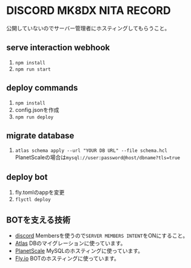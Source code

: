 # DISCORD MK8DX NITA RECORD

公開していないのでサーバー管理者にホスティングしてもらうこと。

## serve interaction webhook

1. `npm install`
2. `npm run start`

## deploy commands

1. `npm install`
2. config.jsonを作成
3. `npm run deploy`

## migrate database

1. `atlas schema apply --url "YOUR DB URL" --file schema.hcl`
  PlanetScaleの場合は`mysql://user:password@host/dbname?tls=true`

## deploy bot

1. fly.tomlのappを変更
2. `flyctl deploy`

## BOTを支える技術

- [discord](https://discord.com/) Membersを使うので`SERVER MEMBERS INTENT`をONにすること。
- [Atlas](https://atlasgo.io/) DBのマイグレーションに使っています。
- [PlanetScale](https://planetscale.com/) MySQLのホスティングに使っています。
- [Fly.io](https://fly.io/) BOTのホスティングに使っています。
